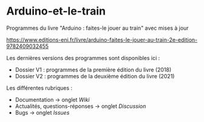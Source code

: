 # Arduino-et-le-train
Programmes du livre "Arduino : faites-le jouer au train" avec mises à jour

https://www.editions-eni.fr/livre/arduino-faites-le-jouer-au-train-2e-edition-9782409032455

Les dernières versions des programmes sont disponibles ici :
- Dossier V1 : programmes de la première édition du livre (2018)
- Dossier V2 : programmes de la deuxième édition du livre (2021)

Les différentes rubriques :
- Documentation -> onglet _Wiki_
- Actualités, questions-réponses -> onglet _Discussion_
- Bugs -> onglet _Issues_


